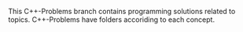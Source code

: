 This C++-Problems branch contains programming solutions related to topics. C++-Problems have folders accoriding to each concept. 
